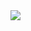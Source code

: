 
<div>
  <img src = "https://github-readme-stats.vercel.app/api/top-langs/?username=tahsinhasib&show_icons=true&theme=vue-dark&count_private=true&hide_border=true&layout=donut&langs_count=20&hide_title=true&disable_animations=false">
</div>


